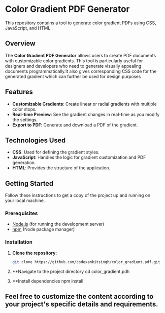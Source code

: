 # Color Gradient PDF Generator

This repository contains a tool to generate color gradient PDFs using CSS, JavaScript, and HTML.

## Overview

The **Color Gradient PDF Generator** allows users to create PDF documents with customizable color gradients. This tool is particularly useful for designers and developers who need to generate visually appealing documents programmatically.It also gives corresponding CSS code for the generated gradient which can further be used for design purposes

## Features

- **Customizable Gradients**: Create linear or radial gradients with multiple color stops.
- **Real-time Preview**: See the gradient changes in real-time as you modify the settings.
- **Export to PDF**: Generate and download a PDF of the gradient.

## Technologies Used

- **CSS**: Used for defining the gradient styles.
- **JavaScript**: Handles the logic for gradient customization and PDF generation.
- **HTML**: Provides the structure of the application.

## Getting Started

Follow these instructions to get a copy of the project up and running on your local machine.

### Prerequisites

- [Node.js](https://nodejs.org/) (for running the development server)
- [npm](https://www.npmjs.com/) (Node package manager)

### Installation

1. **Clone the repository:**

   ```bash
   git clone https://github.com/codexankitsingh/color_gradient.pdf.git

2. **Navigate to the project directory
  cd color_gradient.pdh

3. **Install dependencies
  npm install


## Feel free to customize the content according to your project's specific details and requirements.
